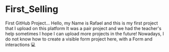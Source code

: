 # First_Selling
First GitHub Project...
Hello, my Name is Rafael and this is my first project that I upload on this platform
It was a pair project and we had the teacher's help sometimes
I hope I can upload more projects in the future!
Nowadays, I do not know how to create a visible form project here, with a Form and interactions
💻
